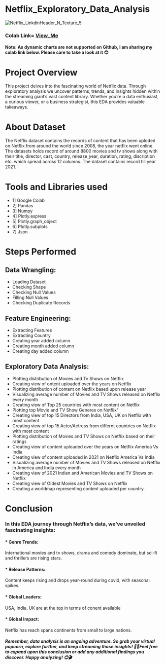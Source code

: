 # Netflix_Exploratory_Data_Analysis
![Netflix_LinkdinHeader_N_Texture_5](https://github.com/Vaibhav-Xo/Netflix_Exploratory_Data_Analysis/assets/172389348/b470e1fe-10aa-4023-a735-67a75a979eed)

### Colab Link= <a href="https://colab.research.google.com/drive/1BnWweu3b1BUbdUaZbAzM8ONxSekTRwF9?usp=sharing">View_Me</A>
#### Note: As dynamic charts are not supported on Github, I am sharing my colab link below. Please care to take a look at it 😊

# Project Overview
This project delves into the fascinating world of Netflix data. Through exploratory analysis we uncover patterns, trends, and insights hidden within the streaming giant’s vast content library. Whether you’re a data enthusiast, a curious viewer, or a business strategist, this EDA provides valuable takeaways.

# About Dataset
The Netflix dataset contains the records of content that has been uploded on Netflix from around the world since 2008, the year netflix went online. The datasets holds record of around 8800 movies and tv shows along with their title, director, cast, country, release_year, duration, rating, discription etc. which spread across 12 columns. The dataset contains record till year 2021.

# Tools and Libraries used
* 1] Google Colab
* 2] Pandas
* 3] Numpy
* 4] Plotly.express
* 5] Plotly.graph_object
* 6] Plotly.subplots
* 7] Json

# Steps Performed
## Data Wrangling:
* Loading Dataset
* Checking Shape
* Checking Null Values
* Filling Null Values
* Checking Duplicate Records 

## Feature Engineering:
* Extracting Features
* Extracting Country
* Creating year added column
* Creating month added column
* Creating day added column
  
## Exploratory Data Analysis:
* Plotting distribution of Movies and Tv Shows on Netflix
* Creating view of ontent uploaded over the years on Netflix
* Plotting distribution of content on Netflix based upon release year
* Visualizing average number of Movies and TV Shows released on Netflix every month
* Creating view of Top 25 countries with most content on Netflix
* Plotting top Movie and TV Show Generes on Netflix'
* Creating view of top 15 Directors from India, USA, UK on Netflix with most content 
* Creating view of top 15 Actor/Actress from differnt countries on Netflix with most content
* Plotting distribution of Movies and TV Shows on Netflix based on their ratings
* Creating view of content uploaded over the years on Netflix America Vs India
* Creating view of content uploaded in 2021 on Netflix America Vs India
* Visualizing average number of Movies and TV Shows released on Netflix in America and India every month
* Creating view of 2021 Indian and American Movies and TV Shows on Netflix
* Creating view of Oldest Movies and TV Shows on Netflix
* Creating a worldmap representing content uploaded per country.

# Conclusion
### In this EDA journey through Netflix’s data, we’ve unveiled fascinating insights:
#### * Genre Trends: 
International movies and tv shows, drama and comedy dominate, but sci-fi and thrillers are rising stars.
#### * Release Patterns:
Content keeps rising and drops year-round during covid, with seasonal spikes.
#### * Global Leaders:
USA, India, UK are at the top in terms of conent available
#### * Global Impact:
Netflix has reach spans continents from small to large nations.

##### <p>Remember, data analysis is an ongoing adventure. So grab your virtual popcorn, explore further, and keep streaming those insights! 🚀🍿Feel free to expand upon this conclusion or add any additional findings you discover. Happy analyzing! 😊🎬</p>
